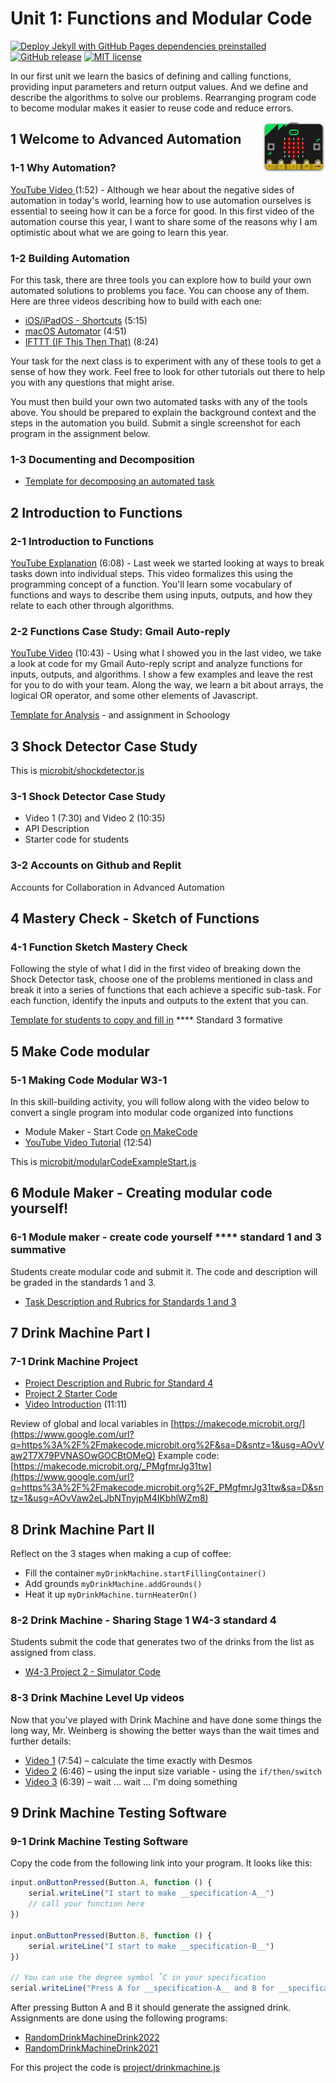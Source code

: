 # Unit 1: Functions and Modular Code

[![Deploy Jekyll with GitHub Pages dependencies preinstalled](https://github.com/ssis-aa/functions-and-modular-code/actions/workflows/jekyll-gh-pages.yml/badge.svg)](https://github.com/ssis-aa/functions-and-modular-code/actions/workflows/jekyll-gh-pages.yml)
[![GitHub release](https://img.shields.io/github/release/ssis-aa/functions-and-modular-code.svg)](https://GitHub.com/ssis-aa/functions-and-modular-code/releases/)
[![MIT license](https://img.shields.io/github/license/ssis-aa/functions-and-modular-code)](https://ssis-aa.mit-license.org/)


In our first unit we learn the basics of defining and calling functions, providing input parameters and return output values. And we define and describe the algorithms to solve our problems. Rearranging program code to become modular makes it easier to reuse code and reduce errors.

<img src="https://raw.githubusercontent.com/ssis-aa/.github/main/profile/microbit.gif" align="right" width="20%">

## 1 Welcome to Advanced Automation

### 1-1 Why Automation?

[YouTube Video ](https://www.youtube.com/watch?v=iWEEvp6krfU)(1:52) - Although we hear about the negative sides of automation in today's world, learning how to use automation ourselves is essential to seeing how it can be a force for good. In this first video of the automation course this year, I want to share some of the reasons why I am optimistic about what we are going to learn this year.

### 1-2 Building Automation

For this task, there are three tools you can explore how to build your own automated solutions to problems you face. You can choose any of them. Here are three videos describing how to build with each one:

- [iOS/iPadOS - Shortcuts](https://www.youtube.com/watch?v=R9fRKtmq3zo) (5:15)
- [macOS Automator](https://www.youtube.com/watch?v=q2QGaVdlvys) (4:51)
- [IFTTT (IF This Then That)](https://www.youtube.com/watch?v=IRLMkV-tCKQ) (8:24)

Your task for the next class is to experiment with any of these tools to get a sense of how they work. Feel free to look for other tutorials out there to help you with any questions that might arise.

You must then build your own two automated tasks with any of the tools above. You should be prepared to explain the background context and the steps in the automation you build. Submit a single screenshot for each program in the assignment below.

### 1-3 Documenting and Decomposition

- [Template for decomposing an automated task](https://docs.google.com/presentation/d/1ihgETRtMUf17fnWhCFJJByP1yGXg7C7XXapDBms1Wxo/edit?usp=sharing)

## 2 Introduction to Functions

### 2-1 Introduction to Functions

[YouTube Explanation](https://youtu.be/PdFo0oPfExE) (6:08) - Last week we started looking at ways to break tasks down into individual steps. This video formalizes this using the programming concept of a function. You'll learn some vocabulary of functions and ways to describe them using inputs, outputs, and how they relate to each other through algorithms.

### 2-2 Functions Case Study: Gmail Auto-reply

[YouTube Video](https://youtu.be/JRtkkBl_jik) (10:43) - Using what I showed you in the last video, we take a look at code for my Gmail Auto-reply script and analyze functions for inputs, outputs, and algorithms. I show a few examples and leave the rest for you to do with your team. Along the way, we learn a bit about arrays, the logical OR operator, and some other elements of Javascript.

[Template for Analysis](https://docs.google.com/document/d/1CxkM5ltds7K9-d5_DDw3t041DTU4_1qlElutRF3gO1o/edit?usp=sharing) - and assignment in Schoology

## 3 Shock Detector Case Study

This is [microbit/shockdetector.js](microbit/shockdetector.js)

### 3-1 Shock Detector Case Study

- Video 1 (7:30) and Video 2 (10:35)
- API Description 
- Starter code for students

### 3-2 Accounts on Github and Replit

Accounts for Collaboration in Advanced Automation

## 4 Mastery Check - Sketch of Functions

### 4-1 Function Sketch Mastery Check

Following the style of what I did in the first video of breaking down the Shock Detector task, choose one of the problems mentioned in class and break it into a series of functions that each achieve a specific sub-task. For each function, identify the inputs and outputs to the extent that you can.

[Template for students to copy and fill in](https://docs.google.com/document/d/1YDSgzYX7eT-2z34wXRQBNNTz2tOt1wlCjUqzaGWCquk/edit?usp=sharing) **** Standard 3 formative

## 5 Make Code modular

### 5-1 Making Code Modular W3-1

In this skill-building activity, you will follow along with the video below to convert a single program into modular code organized into functions

- Module Maker - Start Code [on MakeCode](https://www.google.com/url?q=https%3A%2F%2Fmakecode.microbit.org%2F95577-10190-19998-13818&sa=D&sntz=1&usg=AOvVaw2vAjGbuxL1zjr2XqjYo46Y)
- [YouTube Video Tutorial]([url](https://youtu.be/TeL-2nfaPmU)) (12:54)

This is [microbit/modularCodeExampleStart.js](microbit/modularCodeExampleStart.js)

## 6 Module Maker - Creating modular code yourself!

### 6-1 Module maker - create code yourself **** standard 1 and 3 summative

Students create modular code and submit it. The code and description will be graded in the standards 1 and 3.

- [Task Description and Rubrics for Standards 1 and 3](https://docs.google.com/document/d/1gcF-INFA0RMyfwlA02MbkJl-CQ1TfVutXSBKkncSpqA/edit)

## 7 Drink Machine Part I

### 7-1 Drink Machine Project

- [Project Description and Rubric for Standard 4](https://docs.google.com/document/d/164hLZgbn-AGFGD7qI61FHI-yzYAJ24LLE2aYpoHkzXk/edit?usp=sharing)
- [Project 2 Starter Code](https://docs.google.com/document/d/10csNePyqpicGid0x4bvijsvoTv_bI0IBzFOO8Ls6BPM/edit?usp=sharing)
- [Video Introduction](https://youtu.be/ImK_ESZ_ZBs) (11:11)

Review of global and local variables in [https://makecode.microbit.org/](https://www.google.com/url?q=https%3A%2F%2Fmakecode.microbit.org%2F&sa=D&sntz=1&usg=AOvVaw2T7X79PVNASOwGOCBtOMeQ)  Example code: [https://makecode.microbit.org/_PMgfmrJg31tw](https://www.google.com/url?q=https%3A%2F%2Fmakecode.microbit.org%2F_PMgfmrJg31tw&sa=D&sntz=1&usg=AOvVaw2eLJbNTnyjpM4IKbhlWZm8) 


## 8 Drink Machine Part II

Reflect on the 3 stages when making a cup of coffee:

- Fill the container `myDrinkMachine.startFillingContainer()`
- Add grounds `myDrinkMachine.addGrounds()`
- Heat it up `myDrinkMachine.turnHeaterOn()`

### 8-2 Drink Machine - Sharing Stage 1 W4-3 standard 4

Students submit the code that generates two of the drinks from the list as assigned from class.

- [W4-3 Project 2 - Simulator Code](https://docs.google.com/document/d/1Vhk-N7BR_ss5aQQkq2SMmYL4ZSuDCk35sn79zziozt8/edit)

### 8-3 Drink Machine Level Up videos

Now that you've played with Drink Machine and have done some things the long way, Mr. Weinberg is showing the better ways than the wait times and further details:

- [Video 1](https://youtu.be/o-AYMjHhWLE) (7:54) – calculate the time exactly with Desmos
- [Video 2](https://youtu.be/2ZAU6DDwOkU) (6:46) – using the input size variable - using the `if/then/switch`
- [Video 3](https://youtu.be/e86X7hbPAIo) (6:39) – wait ... wait ... I'm doing something

## 9 Drink Machine Testing Software

### 9-1 Drink Machine Testing Software

Copy the code from the following link into your program. It looks like this:

``` js
input.onButtonPressed(Button.A, function () {
    serial.writeLine("I start to make __specification-A__")
    // call your function here
})

input.onButtonPressed(Button.B, function () {
    serial.writeLine("I start to make __specification-B__")
})

// You can use the degree symbol ˚C in your specification
serial.writeLine("Press A for __specification-A__ and B for __specification-B__")
```

After pressing Button A and B it should generate the assigned drink. Assignments are done using the following programs:

- [RandomDrinkMachineDrink2022](https://www.google.com/url?q=https%3A%2F%2Fmakecode.microbit.org%2F_6e946EhkLMg7&sa=D&sntz=1&usg=AOvVaw0jA7wKhiaGlhpnjuRXkZxI)
- [RandomDrinkMachineDrink2021](https://www.google.com/url?q=https%3A%2F%2Fmakecode.microbit.org%2F_8oj6rwaxfgdi&sa=D&sntz=1&usg=AOvVaw1n8IlOqTlUD1XOSMKg7Vdq)

For this project the code is [project/drinkmachine.js](project/drinkmachine.js)
